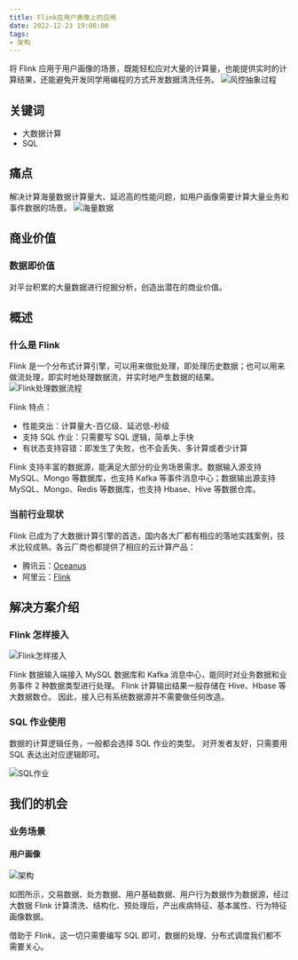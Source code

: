 ```yaml
---
title: Flink在用户画像上的应用
date: 2022-12-23 19:00:00
tags:
- 架构
---
```


将 Flink 应用于用户画像的场景，既能轻松应对大量的计算量，也能提供实时的计算结果，还能避免开发同学用编程的方式开发数据清洗任务。
![风控抽象过程](//www.fanhaobai.com/2022/12/user-profile-use-flink/FAA84305-96B3-4934-8991-C5ACE2752C5A.png)<!--more-->

## 关键词

* 大数据计算
* SQL

## 痛点

解决计算海量数据计算量大、延迟高的性能问题，如用户画像需要计算大量业务和事件数据的场景。
![海量数据](//www.fanhaobai.com/2022/12/user-profile-use-flink/082D3F30-8845-4943-AC1E-6AF494885350.png)

## 商业价值
### 数据即价值

对平台积累的大量数据进行挖掘分析，创造出潜在的商业价值。

## 概述
### 什么是 Flink

Flink 是一个分布式计算引擎，可以用来做批处理，即处理历史数据；也可以用来做流处理，即实时地处理数据流，并实时地产生数据的结果。
![Flink处理数据流程](//www.fanhaobai.com/2022/12/user-profile-use-flink/DD0DBEE8-32B8-4A78-B0A2-3907A710907A.png)

Flink 特点：

* 性能突出：计算量大-百亿级、延迟低-秒级
* 支持 SQL 作业：只需要写 SQL 逻辑，简单上手快
* 有状态支持容错：即发生了失败，也不会丢失、多计算或者少计算

Flink 支持丰富的数据源，能满足大部分的业务场景需求。数据输入源支持 MySQL、Mongo 等数据库，也支持 Kafka 等事件消息中心；数据输出源支持 MySQL、Mongo、Redis 等数据库，也支持 Hbase、Hive 等数据仓库。

### 当前行业现状

Flink 已成为了大数据计算引擎的首选，国内各大厂都有相应的落地实践案例，技术比较成熟。各云厂商也都提供了相应的云计算产品：

* 腾讯云：[Oceanus](https://cloud.tencent.com/product/oceanus)
* 阿里云：[Flink](https://www.aliyun.com/product/bigdata/sc)

## 解决方案介绍
### Flink 怎样接入

![Flink怎样接入](//www.fanhaobai.com/2022/12/user-profile-use-flink/FAA84305-96B3-4934-8991-C5ACE2752C5A.png)

Flink 数据输入端接入 MySQL 数据库和 Kafka 消息中心，能同时对业务数据和业务事件 2 种数据类型进行处理。
Flink 计算输出结果一般存储在 Hive、Hbase 等大数据数仓。 因此，接入已有系统数据源并不需要做任何改造。

### SQL 作业使用

数据的计算逻辑任务，一般都会选择 SQL 作业的类型。
对开发者友好，只需要用 SQL 表达出对应逻辑即可。

![SQL作业](//www.fanhaobai.com/2022/12/user-profile-use-flink/4C7CA16C-53B3-455A-86B0-D0917B69C21E.png)

## 我们的机会
### 业务场景

#### 用户画像

![架构](//www.fanhaobai.com/2022/12/user-profile-use-flink/96A9AAFE-201F-48DF-8318-ED035B06269C.png)

如图所示，交易数据、处方数据、用户基础数据、用户行为数据作为数据源，经过大数据 Flink 计算清洗、结构化、预处理后，产出疾病特征、基本属性、行为特征画像数据。

借助于 Flink，这一切只需要编写 SQL 即可，数据的处理、分布式调度我们都不需要关心。


